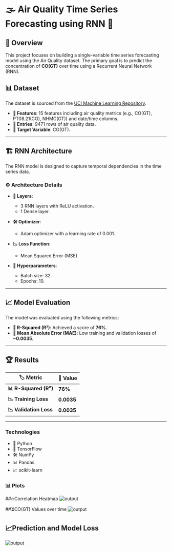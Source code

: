# 🌫️ Air Quality Time Series Forecasting using RNN 🌟

## 🚀 Overview
This project focuses on building a single-variable time series forecasting model using the Air Quality dataset. The primary goal is to predict the concentration of **CO(GT)** over time using a Recurrent Neural Network (RNN).  

## 📊 Dataset
The dataset is sourced from the [UCI Machine Learning Repository](https://archive.ics.uci.edu/dataset/360/air+quality).  
- **📂 Features**: 15 features including air quality metrics (e.g., CO(GT), PT08.21(CO), NHMC(GT)) and date/time columns.  
- **🧮 Entries**: 9471 rows of air quality data.  
- **🎯 Target Variable**: CO(GT).  

---

## 🏗️ RNN Architecture
The RNN model is designed to capture temporal dependencies in the time series data.  
### ⚙️ Architecture Details  
- **🧱 Layers**:  
  - 3 RNN layers with ReLU activation.  
  - 1 Dense layer.  

- **🛠️ Optimizer**:  
  - Adam optimizer with a learning rate of 0.001.  

- **📉 Loss Function**:  
  - Mean Squared Error (MSE).  

- **🔧 Hyperparameters**:  
  - Batch size: 32.  
  - Epochs: 10.  
---

## 📈 Model Evaluation
The model was evaluated using the following metrics:  
- **🔢 R-Squared (R²)**: Achieved a score of **76%**.  
- **🧮 Mean Absolute Error (MAE)**: Low training and validation losses of **~0.0035**.
---

## 🏆 Results
| 🏷️ Metric            | 🔢 Value       |
|-----------------------|---------------|
| **📊 R-Squared (R²)** | **76%**       |
| **📉 Training Loss**  | **0.0035**    |
| **📉 Validation Loss**| **0.0035**    |
---

### Technologies
- 🐍 Python
- 🧮 TensorFlow  
- 🛠️ NumPy  
- 📊 Pandas  
- 📈 scikit-learn  

### 📊 Plots
##🔥Correlation Heatmap
![output](https://github.com/user-attachments/assets/a153bede-7a57-4975-8709-fd88b26fac2f)

##⏳CO(GT) Values over time
![output](https://github.com/user-attachments/assets/bb38c1ad-5fbf-475e-9c09-98ca5743c197)

## 📈Prediction and Model Loss
![output](https://github.com/user-attachments/assets/65c51686-0ace-4675-b714-93eb2d1d3c16)
